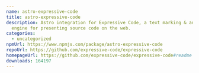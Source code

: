 ```yaml
---
name: astro-expressive-code
title: astro-expressive-code
description: Astro integration for Expressive Code, a text marking & annotation
  engine for presenting source code on the web.
categories:
  - uncategorized
npmUrl: https://www.npmjs.com/package/astro-expressive-code
repoUrl: https://github.com/expressive-code/expressive-code
homepageUrl: https://github.com/expressive-code/expressive-code#readme
downloads: 164197
---
```

